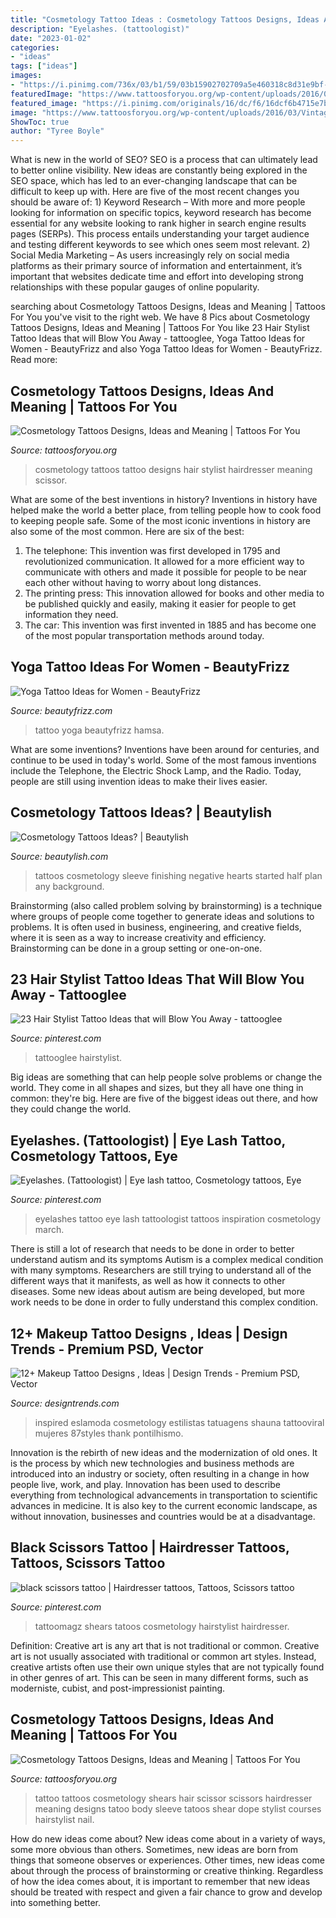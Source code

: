 ```yaml
---
title: "Cosmetology Tattoo Ideas : Cosmetology Tattoos Designs, Ideas And Meaning"
description: "Eyelashes. (tattoologist)"
date: "2023-01-02"
categories:
- "ideas"
tags: ["ideas"]
images:
- "https://i.pinimg.com/736x/03/b1/59/03b15902702709a5e460318c8d31e9bf--eyelashes-tattoo-tattoo-inspiration.jpg"
featuredImage: "https://www.tattoosforyou.org/wp-content/uploads/2016/03/Vintage-Cosmetology-Tattoos.jpg"
featured_image: "https://i.pinimg.com/originals/16/dc/f6/16dcf6b4715e7bc11dc77a61edac57ab.png"
image: "https://www.tattoosforyou.org/wp-content/uploads/2016/03/Vintage-Cosmetology-Tattoos.jpg"
ShowToc: true
author: "Tyree Boyle"
---
```



What is new in the world of SEO?
SEO is a process that can ultimately lead to better online visibility. New ideas are constantly being explored in the SEO space, which has led to an ever-changing landscape that can be difficult to keep up with. Here are five of the most recent changes you should be aware of: 1) Keyword Research – With more and more people looking for information on specific topics, keyword research has become essential for any website looking to rank higher in search engine results pages (SERPs). This process entails understanding your target audience and testing different keywords to see which ones seem most relevant. 2) Social Media Marketing – As users increasingly rely on social media platforms as their primary source of information and entertainment, it’s important that websites dedicate time and effort into developing strong relationships with these popular gauges of online popularity.

	

		
searching about Cosmetology Tattoos Designs, Ideas and Meaning | Tattoos For You you've visit to the right web. We have 8 Pics about Cosmetology Tattoos Designs, Ideas and Meaning | Tattoos For You like 23 Hair Stylist Tattoo Ideas that will Blow You Away - tattooglee, Yoga Tattoo Ideas for Women - BeautyFrizz and also Yoga Tattoo Ideas for Women - BeautyFrizz. Read more:
		
    
## Cosmetology Tattoos Designs, Ideas And Meaning | Tattoos For You

<img loading=lazy src="http://www.tattoosforyou.org/wp-content/uploads/2016/03/Cosmetology-Tattoo.jpg" onerror="this.onerror=null;this.src='https://tse2.mm.bing.net/th?id=OIP.JvYjZXAkrkPI3th-6uzJIgHaE3&amp;pid=15.1';" alt="Cosmetology Tattoos Designs, Ideas and Meaning | Tattoos For You">

_Source: tattoosforyou.org_

>cosmetology tattoos tattoo designs hair stylist hairdresser meaning scissor. 

	

What are some of the best inventions in history?
Inventions in history have helped make the world a better place, from telling people how to cook food to keeping people safe. Some of the most iconic inventions in history are also some of the most common. Here are six of the best: 
1. The telephone: This invention was first developed in 1795 and revolutionized communication. It allowed for a more efficient way to communicate with others and made it possible for people to be near each other without having to worry about long distances. 
2. The printing press: This innovation allowed for books and other media to be published quickly and easily, making it easier for people to get information they need. 
3. The car: This invention was first invented in 1885 and has become one of the most popular transportation methods around today.

    
## Yoga Tattoo Ideas For Women - BeautyFrizz

<img loading=lazy src="https://www.beautyfrizz.com/wp-content/uploads/2014/02/Yoga_Tattoo_Ideas_for_Women3.jpg" onerror="this.onerror=null;this.src='https://tse4.mm.bing.net/th?id=OIP.AYPBV7uZ6143jUTiihEzCQHaMP&amp;pid=15.1';" alt="Yoga Tattoo Ideas for Women - BeautyFrizz">

_Source: beautyfrizz.com_

>tattoo yoga beautyfrizz hamsa. 

	

What are some inventions?
Inventions have been around for centuries, and continue to be used in today's world. Some of the most famous inventions include the Telephone, the Electric Shock Lamp, and the Radio. Today, people are still using invention ideas to make their lives easier.

    
## Cosmetology Tattoos Ideas? | Beautylish

<img loading=lazy src="https://dy6g3i6a1660s.cloudfront.net/4e0UzXeLaiZe9E1vBEI6pwLQBQA/cl.jpg" onerror="this.onerror=null;this.src='https://tse1.mm.bing.net/th?id=OIP.R3l1mzTJknT9zMiWbR5DMwHaNK&amp;pid=15.1';" alt="Cosmetology Tattoos Ideas? | Beautylish">

_Source: beautylish.com_

>tattoos cosmetology sleeve finishing negative hearts started half plan any background. 

	

Brainstorming (also called problem solving by brainstorming) is a technique where groups of people come together to generate ideas and solutions to problems. It is often used in business, engineering, and creative fields, where it is seen as a way to increase creativity and efficiency. Brainstorming can be done in a group setting or one-on-one.

    
## 23 Hair Stylist Tattoo Ideas That Will Blow You Away - Tattooglee

<img loading=lazy src="https://i.pinimg.com/originals/16/dc/f6/16dcf6b4715e7bc11dc77a61edac57ab.png" onerror="this.onerror=null;this.src='https://tse1.mm.bing.net/th?id=OIP.PS7Lzoozox9uYnImRihhowHaLH&amp;pid=15.1';" alt="23 Hair Stylist Tattoo Ideas that will Blow You Away - tattooglee">

_Source: pinterest.com_

>tattooglee hairstylist. 

	

Big ideas are something that can help people solve problems or change the world. They come in all shapes and sizes, but they all have one thing in common: they're big. Here are five of the biggest ideas out there, and how they could change the world.

    
## Eyelashes. (Tattoologist) | Eye Lash Tattoo, Cosmetology Tattoos, Eye

<img loading=lazy src="https://i.pinimg.com/736x/03/b1/59/03b15902702709a5e460318c8d31e9bf--eyelashes-tattoo-tattoo-inspiration.jpg" onerror="this.onerror=null;this.src='https://tse3.mm.bing.net/th?id=OIP.5-KV3J5cLkGNEgV0ue4QeAHaHa&amp;pid=15.1';" alt="Eyelashes. (Tattoologist) | Eye lash tattoo, Cosmetology tattoos, Eye">

_Source: pinterest.com_

>eyelashes tattoo eye lash tattoologist tattoos inspiration cosmetology march. 

	

There is still a lot of research that needs to be done in order to better understand autism and its symptoms
Autism is a complex medical condition with many symptoms. Researchers are still trying to understand all of the different ways that it manifests, as well as how it connects to other diseases. Some new ideas about autism are being developed, but more work needs to be done in order to fully understand this complex condition.

    
## 12+ Makeup Tattoo Designs , Ideas | Design Trends - Premium PSD, Vector

<img loading=lazy src="https://images.designtrends.com/wp-content/uploads/2016/01/04120813/Makeup-Dot-work-Tattoo.jpg" onerror="this.onerror=null;this.src='https://tse1.mm.bing.net/th?id=OIP.tVcyhIvqAm487vOcmnGvOgHaHa&amp;pid=15.1';" alt="12+ Makeup Tattoo Designs , Ideas | Design Trends - Premium PSD, Vector">

_Source: designtrends.com_

>inspired eslamoda cosmetology estilistas tatuagens shauna tattooviral mujeres 87styles thank pontilhismo. 

	

Innovation is the rebirth of new ideas and the modernization of old ones. It is the process by which new technologies and business methods are introduced into an industry or society, often resulting in a change in how people live, work, and play. Innovation has been used to describe everything from technological advancements in transportation to scientific advances in medicine. It is also key to the current economic landscape, as without innovation, businesses and countries would be at a disadvantage.

    
## Black Scissors Tattoo | Hairdresser Tattoos, Tattoos, Scissors Tattoo

<img loading=lazy src="https://i.pinimg.com/originals/14/b6/9f/14b69f9288b1ad3e38ea459dadfb9638.jpg" onerror="this.onerror=null;this.src='https://tse4.mm.bing.net/th?id=OIP.My8PuVgHJKrIbjEQQsWcPQHaHa&amp;pid=15.1';" alt="black scissors tattoo | Hairdresser tattoos, Tattoos, Scissors tattoo">

_Source: pinterest.com_

>tattoomagz shears tatoos cosmetology hairstylist hairdresser. 

	

Definition: Creative art is any art that is not traditional or common.
Creative art is not usually associated with traditional or common art styles. Instead, creative artists often use their own unique styles that are not typically found in other genres of art. This can be seen in many different forms, such as moderniste, cubist, and post-impressionist painting.

    
## Cosmetology Tattoos Designs, Ideas And Meaning | Tattoos For You

<img loading=lazy src="https://www.tattoosforyou.org/wp-content/uploads/2016/03/Vintage-Cosmetology-Tattoos.jpg" onerror="this.onerror=null;this.src='https://tse2.mm.bing.net/th?id=OIP.eJmL9N5AWG46qX1HnkJSVQHaNK&amp;pid=15.1';" alt="Cosmetology Tattoos Designs, Ideas and Meaning | Tattoos For You">

_Source: tattoosforyou.org_

>tattoo tattoos cosmetology shears hair scissor scissors hairdresser meaning designs tatoo body sleeve tatoos shear dope stylist courses hairstylist nail. 

	

How do new ideas come about?
New ideas come about in a variety of ways, some more obvious than others. Sometimes, new ideas are born from things that someone observes or experiences. Other times, new ideas come about through the process of brainstorming or creative thinking. Regardless of how the idea comes about, it is important to remember that new ideas should be treated with respect and given a fair chance to grow and develop into something better.

